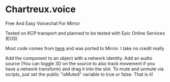 # Chartreux.voice
Free And Easy Voicechat For Mirror

Tested on KCP transport and planned to be tested with Epic Online Services (EOS)

Most code comes from [here](https://forum.unity.com/threads/microphone-network-test.123776/) and was ported to Mirror. I take no credit really

Add the component to an object with a network identity. Add an audio source (You can toggle 3D on the source to also track movement if you have a network transform) and drag it into the slot. To mute and unmute via scripts, just set the public "isMuted" variable to true or false. That is it!
